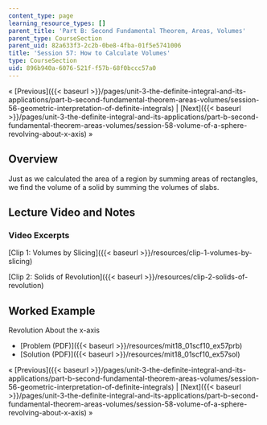 ```yaml
---
content_type: page
learning_resource_types: []
parent_title: 'Part B: Second Fundamental Theorem, Areas, Volumes'
parent_type: CourseSection
parent_uid: 82a633f3-2c2b-0be8-4fba-01f5e5741006
title: 'Session 57: How to Calculate Volumes'
type: CourseSection
uid: 896b940a-6076-521f-f57b-68f0bccc57a0
---
```


« [Previous]({{< baseurl >}}/pages/unit-3-the-definite-integral-and-its-applications/part-b-second-fundamental-theorem-areas-volumes/session-56-geometric-interpretation-of-definite-integrals) | [Next]({{< baseurl >}}/pages/unit-3-the-definite-integral-and-its-applications/part-b-second-fundamental-theorem-areas-volumes/session-58-volume-of-a-sphere-revolving-about-x-axis) »

Overview
--------

Just as we calculated the area of a region by summing areas of rectangles, we find the volume of a solid by summing the volumes of slabs.

Lecture Video and Notes
-----------------------

### Video Excerpts

[Clip 1: Volumes by Slicing]({{< baseurl >}}/resources/clip-1-volumes-by-slicing)

[Clip 2: Solids of Revolution]({{< baseurl >}}/resources/clip-2-solids-of-revolution)

Worked Example
--------------

Revolution About the x-axis

*   [Problem (PDF)]({{< baseurl >}}/resources/mit18_01scf10_ex57prb)
*   [Solution (PDF)]({{< baseurl >}}/resources/mit18_01scf10_ex57sol)

« [Previous]({{< baseurl >}}/pages/unit-3-the-definite-integral-and-its-applications/part-b-second-fundamental-theorem-areas-volumes/session-56-geometric-interpretation-of-definite-integrals) | [Next]({{< baseurl >}}/pages/unit-3-the-definite-integral-and-its-applications/part-b-second-fundamental-theorem-areas-volumes/session-58-volume-of-a-sphere-revolving-about-x-axis) »